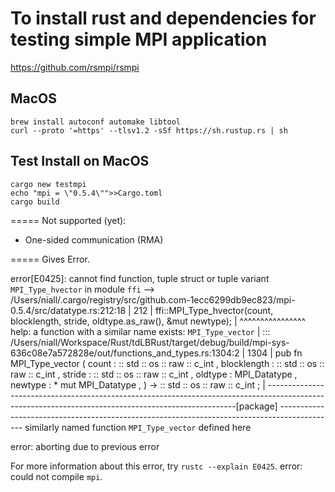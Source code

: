 # To install rust and dependencies for testing simple MPI application
https://github.com/rsmpi/rsmpi


## MacOS
```
brew install autoconf automake libtool
curl --proto '=https' --tlsv1.2 -sSf https://sh.rustup.rs | sh
```

## Test Install on MacOS
```
cargo new testmpi
echo "mpi = \"0.5.4\"">>Cargo.toml
cargo build
```

=====
Not supported (yet):
- One-sided communication (RMA)

=====
Gives Error.

error[E0425]: cannot find function, tuple struct or tuple variant `MPI_Type_hvector` in module `ffi`
    --> /Users/niall/.cargo/registry/src/github.com-1ecc6299db9ec823/mpi-0.5.4/src/datatype.rs:212:18
     |
212  |             ffi::MPI_Type_hvector(count, blocklength, stride, oldtype.as_raw(), &mut newtype);
     |                  ^^^^^^^^^^^^^^^^ help: a function with a similar name exists: `MPI_Type_vector`
     |
    ::: /Users/niall/Workspace/Rust/tdLBRust/target/debug/build/mpi-sys-636c08e7a572828e/out/functions_and_types.rs:1304:2
     |
1304 |  pub fn MPI_Type_vector ( count : :: std :: os :: raw :: c_int , blocklength : :: std :: os :: raw :: c_int , stride : :: std :: os :: raw :: c_int , oldtype : MPI_Datatype , newtype : * mut MPI_Datatype , ) -> :: std :: os :: raw :: c_int ;
     |  ----------------------------------------------------------------------------------------------------------------------------------------------------[package]
-------------------------------------------------------------------------------------------- similarly named function `MPI_Type_vector` defined here

error: aborting due to previous error

For more information about this error, try `rustc --explain E0425`.
error: could not compile `mpi`.


